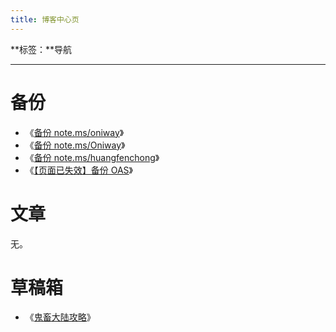 ```yaml
---
title: 博客中心页
---
```


**标签：**导航

---

# 备份

- 《[备份 note.ms/oniway](./note.ms-oniway)》
- 《[备份 note.ms/Oniway](./note.ms-_Oniway)》
- 《[备份 note.ms/huangfenchong](./note.ms-huangfenchong)》
- 《[【页面已失效】备份 OAS](./oimao-answers)》

# 文章

无。

# 草稿箱

- 《[鬼畜大陆攻略](./gcdl-strategy)》
<!--- 《[本市最大的动物园](./the-biggest-zoo-in-the-city)》-->
